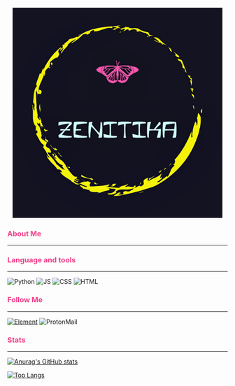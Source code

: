 
<p style="text-align: center;"><img src="assets/Logo.jpg" style="width: 50vw;"></p>

### <span style="color:#ef3f87">About Me</span>
___
### <span style="color:#ef3f87">Language and tools</span>
___
![Python](https://img.shields.io/badge/-Python-141321?style=for-the-badge&logo=Python&logoColor=0c80ed)
![JS](https://img.shields.io/badge/-JavaScript-141321?style=for-the-badge&logo=JavaScript&logoColor=ede90c)
![CSS](https://img.shields.io/badge/-CSS-141321?style=for-the-badge&logo=CSS3&logoColor=0c80ed)
![HTML](https://img.shields.io/badge/-HTML-141321?style=for-the-badge&logo=HTML5&logoColor=ed1b0c)

### <span style="color:#ef3f87">Follow Me</span>
___
[![Element](https://img.shields.io/badge/-Element-141321?style=for-the-badge&logo=Element&logoColor=green)](https://matrix.to/#/@zenitika:matrix.org)
![ProtonMail](https://img.shields.io/badge/-zenitika@proton.me-141321?style=for-the-badge&logo=ProtonMail&logoColor=#8653d4)

### <span style="color:#ef3f87">Stats</span>
___
[![Anurag's GitHub stats](https://github-readme-stats.vercel.app/api?username=Zenitika&show_icons=true&theme=radical&hide_border=true)](https://github.com/anuraghazra/github-readme-stats)

[![Top Langs](https://github-readme-stats.vercel.app/api/top-langs/?username=Zenitika&show_icons=true&theme=radical&hide_border=true)](https://github.com/anuraghazra/github-readme-stats)

